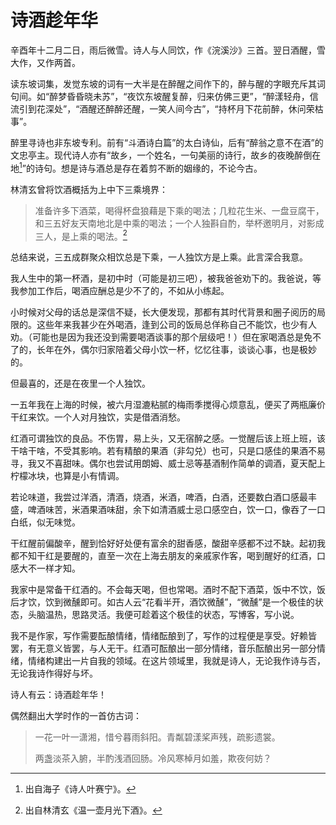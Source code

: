 # 诗酒趁年华

辛酉年十二月二日，雨后微雪。诗人与人同饮，作《浣溪沙》三首。翌日酒醒，雪大作，又作两首。

读东坡词集，发觉东坡的词有一大半是在醉醒之间作下的，醉与醒的字眼充斥其词句间。如“醉梦昏昏晓未苏”，“夜饮东坡醒复醉，归来仿佛三更”，“醉漾轻舟，信流引到花深处”，“酒醒还醉醉还醒，一笑人间今古”，“持杯月下花前醉，休问荣枯事”。

醉里寻诗也非东坡专利。前有“斗酒诗白篇”的太白诗仙，后有“醉翁之意不在酒”的文忠亭主。现代诗人亦有“故乡，一个姓名，一句美丽的诗行，故乡的夜晚醉倒在地[^1]”的诗句。想是诗与酒总是存在着剪不断的姻缘的，不论今古。

林清玄曾将饮酒概括为上中下三乘境界：

> 准备许多下酒菜，喝得杯盘狼藉是下乘的喝法；几粒花生米、一盘豆腐干，和三五好友天南地北是中乘的喝法；一个人独斟自酌，举杯邀明月，对影成三人，是上乘的喝法。[^2]

总结来说，三五成群聚众相饮总是下乘，一人独饮方是上乘。此言深合我意。

我人生中的第一杯酒，是初中时（可能是初三吧），被我爸爸劝下的。我爸说，等我参加工作后，喝酒应酬总是少不了的，不如从小练起。

小时候对父母的话总是深信不疑，长大便发现，那都有其时代背景和圈子阅历的局限的。这些年来我甚少在外喝酒，逢到公司的饭局总佯称自己不能饮，也少有人劝。（可能也是因为我还没到需要喝酒谈事的那个层级吧！）但在家喝酒总是免不了的，长年在外，偶尔归家陪着父母小饮一杯，忆忆往事，谈谈心事，也是极妙的。

但最喜的，还是在夜里一个人独饮。

一五年我在上海的时候，被六月湿漉粘腻的梅雨季搅得心烦意乱，便买了两瓶廉价干红来饮。一个人对月独饮，实是借酒消愁。

红酒可谓独饮的良品。不伤胃，易上头，又无宿醉之感。一觉醒后该上班上班，该干啥干啥，不受其影响。若有精酿的果酒（非勾兑）也可，只是口感佳的果酒不易寻，我又不喜甜味。偶尔也尝试用朗姆、威士忌等基酒制作简单的调酒，夏天配上柠檬冰块，也算是小有情调。

若论味道，我尝过洋酒，清酒，烧酒，米酒，啤酒，白酒，还要数白酒口感最丰盛，啤酒味苦，米酒果酒味甜，余下如清酒威士忌口感空白，饮一口，像吞了一口白纸，似无味觉。

干红醒前偏酸辛，醒到恰好好处便有富余的甜香感，酸甜辛感都不过不缺。起初我都不知干红是要醒的，直至一次在上海去朋友的亲戚家作客，喝到醒好的红酒，口感大不一样才知。

我家中是常备干红酒的。不会每天喝，但也常喝。酒时不配下酒菜，饭中不饮，饭后才饮，饮到微醺即可。如古人云“花看半开，酒饮微醺”，“微醺”是一个极佳的状态，头脑温热，思路灵活。我便可趁着这个极佳的状态，写博客，写小说。

我不是作家，写作需要酝酿情绪，情绪酝酿到了，写作的过程便是享受。好赖皆罢，有无意义皆罢，与人无干。红酒可酝酿出一部分情绪，音乐酝酿出另一部分情绪，情绪构建出一片自我的领域。在这片领域里，我就是诗人，无论我作诗与否，无论我诗作得好与坏。

诗人有云：诗酒趁年华！

偶然翻出大学时作的一首仿古词：

> 一花一叶一潇湘，惜兮暮雨斜阳。青粼碧漾桨声残，疏影遗裳。
>
> 两盏淡茶入腑，半酌浅酒回肠。冷风寒棹月如羞，欺夜何妨？

[^1]: 出自海子《诗人叶赛宁》。
[^2]: 出自林清玄《温一壶月光下酒》。